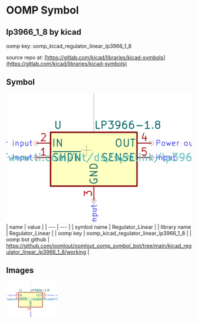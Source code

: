 # OOMP Symbol  
## lp3966_1_8  by kicad  
  
oomp key: oomp_kicad_regulator_linear_lp3966_1_8  
  
source repo at: [https://gitlab.com/kicad/libraries/kicad-symbols](https://gitlab.com/kicad/libraries/kicad-symbols)  
## Symbol  
  
[![working.png](working_600.png)](working.png)  
| name | value | 
| --- | --- | 
| symbol name | Regulator_Linear | 
| library name | Regulator_Linear | 
| oomp key | oomp_kicad_regulator_linear_lp3966_1_8 | 
| oomp bot github | https://github.com/oomlout/oomlout_oomp_symbol_bot/tree/main/kicad_regulator_linear_lp3966_1_8/working | 
## Images  
  
[![working.png](working_140.png)](working.png)  
